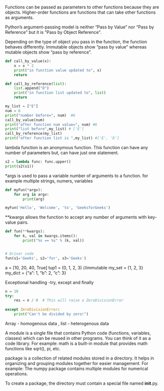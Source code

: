 Functions can be passed as parameters to other functions because they are objects. Higher-order functions are functions that can take other functions as arguments.  


Python’s argument-passing model is neither “Pass by Value” nor “Pass by Reference” but it is “Pass by Object Reference”.   

Depending on the type of object you pass in the function, the function behaves differently. 
Immutable objects show “pass by value” whereas   
mutable objects show “pass by reference”.    

```py
def call_by_value(x):
    x = x * 2
    print("in function value updated to", x)
    return

def call_by_reference(list):
    list.append("D")
    print("in function list updated to", list)
    return

my_list = ["E"]
num = 6
print("number before=", num)  #6
call_by_value(num)
print("after function num value=", num) #6
print("list before",my_list) # ['E']
call_by_reference(my_list)
print("after function list is ",my_list) #['E', 'D']

```

lambda function is an anonymous function. This function can have any number of parameters but, can have just one statement.  

```py
s2 = lambda func: func.upper()
print(s2(s1))
```

*args is used to pass a variable number of arguments to a function. 
for example multiple strings, numers, variables 

```py
def myFun(*argv):
    for arg in argv:
        print(arg)

myFun('Hello', 'Welcome', 'to', 'GeeksforGeeks')
```

**kwargs allows the function to accept any number of arguments with key-value pairs.  
```py
def fun(**kwargs):
    for k, val in kwargs.items():
        print("%s == %s" % (k, val))


# Driver code
fun(s1='Geeks', s2='for', s3='Geeks') 
```

a = [10, 20, 40, True] 
tup1 = (0, 1, 2, 3) //immutable
my_set = {1, 2, 3}
my_dict = {“a”: 1, “b”: 2, “c”: 3}


Exceptional handling -try, except and finally  
```py
n = 10
try:
    res = n / 0  # This will raise a ZeroDivisionError
    
except ZeroDivisionError:
    print("Can't be divided by zero!")
```

Array - homogenous data , list - heterogenous data 

A module is a single file that contains Python code (functions, variables, classes) which can be reused in other programs. You can think of it as a code library. For example: math is a built-in module that provides math functions like sqrt(), pi, etc.  

package is a collection of related modules stored in a directory. It helps in organizing and grouping modules together for easier management. For example: The numpy package contains multiple modules for numerical operations.   

To create a package, the directory must contain a special file named __init__.py.  

